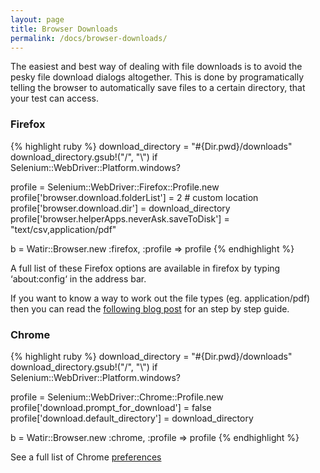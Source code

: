```yaml
---
layout: page
title: Browser Downloads
permalink: /docs/browser-downloads/
---
```


The easiest and best way of dealing with file downloads is to avoid the pesky file download dialogs altogether.
This is done by programatically telling the browser to automatically save files to a certain directory, that your test can access.

### Firefox

{%  highlight ruby %}
download_directory = "#{Dir.pwd}/downloads"
download_directory.gsub!("/", "\\") if Selenium::WebDriver::Platform.windows?

profile = Selenium::WebDriver::Firefox::Profile.new
profile['browser.download.folderList'] = 2 # custom location
profile['browser.download.dir'] = download_directory
profile['browser.helperApps.neverAsk.saveToDisk'] = "text/csv,application/pdf"

b = Watir::Browser.new :firefox, :profile => profile
{% endhighlight %}

A full list of these Firefox options are available in firefox by typing ‘about:config‘ in the address bar.

If you want to know a way to work out the file types (eg. application/pdf) then you can read the [following blog post](http://watirmelon.com/2011/09/07/determining-file-mime-types-to-autosave-using-firefox-watir-webdriver/) for an step by step guide.

### Chrome

{% highlight ruby %}
download_directory = "#{Dir.pwd}/downloads"
download_directory.gsub!("/", "\\") if  Selenium::WebDriver::Platform.windows?

profile = Selenium::WebDriver::Chrome::Profile.new
profile['download.prompt_for_download'] = false
profile['download.default_directory'] = download_directory

b = Watir::Browser.new :chrome, :profile => profile
{% endhighlight %}

See a full list of Chrome [preferences](http://codesearch.google.com/codesearch#OAMlx_jo-ck/src/chrome/common/pref_names.cc&exact_package=chromium)
